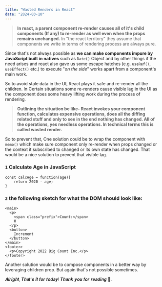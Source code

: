 ```yaml
---
title: "Wasted Renders in React"
date: "2024-03-10"
---
```


> **In react, a parent component re-render causes all of it's child components (If any) to re-render as well even when the props remains unchanged.** In "the react territory" they assume that components we write in terms of rendering process are always pure.

Since that's not always possible as **we can make components impure by JavaScript built in natives** such as `Date()` Object and by other things if the need arises and react also gave us some escape hatches (e.g. `useRef()`, `useEffect()` etc.) to execute "_on the side_" works apart from a component's main work.

So to avoid stale data in the UI, React plays it safe and re-render all the children. In Certain situations some re-renders cause visible lag in the UI as the component does some heavy lifting work during the process of rendering.

> **Outlining the situation be like- React invokes your component function, calculates expensive operations, does all the diffing related stuff and only to see in the end nothing has changed. All of the operations, yes needless operations. In technical terms this is called wasted render.**

So to prevent that, One solution could be to wrap the component with `memo()` which make sure component only re-render when props changed or the context it subscribed to changed or its own state has changed. That would be a nice solution to prevent that visible lag.

### `1` Calculate Age in JavaScript

```JS
const calcAge = function(age){
    return 2020 - age;
}
```

### `2` the following sketch for what the DOM should look like:

```JS
<main>
  <p>
    <span class="prefix">Count:</span>
    0
  </p>
  <button>
    Increment
  </button>
</main>
<footer>
  <p>Copyright 2022 Big Count Inc.</p>
</footer>
```

Another solution would be to compose components in a better way by leveraging children prop. But again that's not possible sometimes.

𝑨𝒍𝒓𝒊𝒈𝒉𝒕, 𝑻𝒉𝒂𝒕'𝒔 𝒊𝒕 𝒇𝒐𝒓 𝒕𝒐𝒅𝒂𝒚! 𝑻𝒉𝒂𝒏𝒌 𝒚𝒐𝒖 𝒇𝒐𝒓 𝒓𝒆𝒂𝒅𝒊𝒏𝒈 📖.
